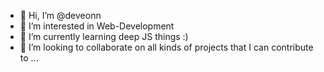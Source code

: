 - 👋 Hi, I’m @deveonn 
- 👀 I’m interested in Web-Development
- 🌱 I’m currently learning deep JS things :) 
- 💞️ I’m looking to collaborate on all kinds of projects that I can contribute to ...
<!---
deveonn/deveonn is a ✨ special ✨ repository because its `README.md` (this file) appears on your GitHub profile.
You can click the Preview link to take a look at your changes.
--->
